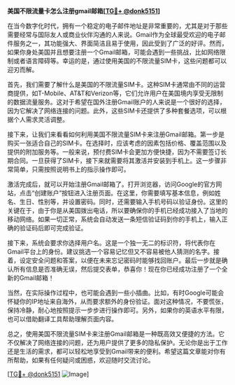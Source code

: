 **美国不限流量卡怎么注册gmail邮箱[[TG💪+ @donk5151](https://t.me/s/donk5151)]**

在当今数字化时代，拥有一个稳定的电子邮件地址是非常重要的，尤其是对于那些需要经常与国际友人或商业伙伴沟通的人来说。Gmail作为全球最受欢迎的电子邮件服务之一，其功能强大、界面简洁且易于使用，因此受到了广泛的好评。然而，如果你身处美国并且想要注册一个Gmail邮箱，可能会遇到一些挑战，比如网络限制或者语言障碍等。幸运的是，通过使用美国的不限流量SIM卡，这些问题都可以迎刃而解。

首先，我们需要了解什么是美国的不限流量SIM卡。这种SIM卡通常由不同的运营商提供，如T-Mobile、AT&T和Verizon等，它们允许用户在美国境内享受无限制的数据流量服务。这对于希望在国外注册Gmail账户的人来说是一个很好的选择，因为它解决了网络连接的问题。此外，这些SIM卡还提供了多种套餐选项，可以根据个人需求灵活调整。

接下来，让我们来看看如何利用美国不限流量SIM卡来注册Gmail邮箱。第一步是购买一张适合自己的SIM卡。在选择时，应该考虑的因素包括价格、覆盖范围以及提供的附加服务等。一般来说，预付费SIM卡会更加方便快捷，因为不需要签订长期合同。一旦获得了SIM卡，接下来就需要将其激活并安装到手机上。这一步骤非常简单，只需按照说明书上的指示操作即可。

激活完成后，就可以开始注册Gmail邮箱了。打开浏览器，访问Google的官方网站，点击“创建账户”按钮进入注册页面。在这里，你需要填写基本信息，例如姓名、生日、性别等，并设置密码。同时，还需要输入手机号码以验证身份。这里的关键在于，由于你是从美国拨出电话，所以要确保你的手机已经成功接入了当地的移动网络。如果一切正常，系统会自动发送一条短信验证码到你的手机上，输入正确的验证码后即可完成验证。

接下来，系统会要求你选择用户名。这是一个独一无二的标识符，将代表你在Gmail平台上的身份。建议挑选一个容易记忆但又不容易被他人猜测的名字。接着，设定安全问题和答案，以便在未来忘记密码时能够找回账户。最后一步就是确认所有信息是否准确无误，然后提交表单，恭喜你！现在你已经成功注册了一个全新的Gmail邮箱！

当然，在实际操作过程中，也可能会遇到一些小插曲。比如，有时Google可能会怀疑你的IP地址来自海外，从而要求额外的身份验证。面对这种情况，不要慌张，保持冷静，耐心地按照提示一步步进行操作即可。另外，如果你的英语水平有限，也可以借助翻译工具帮助理解页面内容。

总之，使用美国不限流量SIM卡来注册Gmail邮箱是一种既高效又便捷的方法。它不仅解决了网络连接的问题，还为用户提供了更多的隐私保护。无论你是出于工作还是生活的需求，都可以轻松地享受到Gmail带来的便利。希望这篇文章能对你有所帮助，如果有任何疑问或困惑，欢迎随时交流讨论。

[[TG💪+ @donk5151](https://t.me/s/donk5151) ![Image](https://i.postimg.cc/rwNCRYN7/Snipaste-2025-04-30-17-27-05.png)]